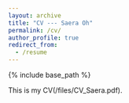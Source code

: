 ```yaml
---
layout: archive
title: "CV --- Saera Oh"
permalink: /cv/
author_profile: true
redirect_from:
  - /resume
---
```


{% include base_path %}

This is my CV(/files/CV_Saera.pdf).
